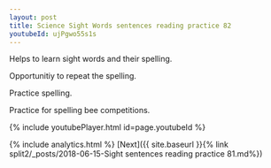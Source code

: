 ```yaml
---
layout: post
title: Science Sight Words sentences reading practice 82
youtubeId: ujPgwo55s1s
---
```

 
 
Helps to learn sight words and their spelling.

Opportunitiy to repeat the spelling. 

Practice spelling. 
 
Practice for spelling bee competitions. 
 
{% include youtubePlayer.html id=page.youtubeId %}
 
 
{% include analytics.html %} 
[Next]({{ site.baseurl }}{% link  split2/_posts/2018-06-15-Sight sentences reading practice 81.md%})
 
